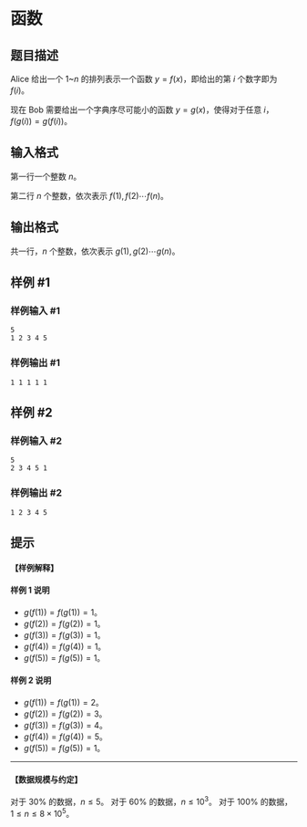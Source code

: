 # 函数

## 题目描述

Alice 给出一个 $1$~$n$ 的排列表示一个函数 $y=f(x)$，即给出的第 $i$ 个数字即为 $f(i)$。  

现在 Bob 需要给出一个字典序尽可能小的函数 $y=g(x)$，使得对于任意 $i$，$f(g(i))=g(f(i))$。

## 输入格式

第一行一个整数 $n$。  

第二行 $n$ 个整数，依次表示 $f(1),f(2) \cdots f(n)$。

## 输出格式

共一行，$n$ 个整数，依次表示 $g(1),g(2) \cdots g(n)$。

## 样例 #1

### 样例输入 #1
```
5
1 2 3 4 5
```

### 样例输出 #1

```
1 1 1 1 1
```

## 样例 #2

### 样例输入 #2
```
5
2 3 4 5 1
```

### 样例输出 #2

```
1 2 3 4 5
```

## 提示

#### 【样例解释】
#### 样例 1 说明
- $g(f(1))=f(g(1))=1$。
- $g(f(2))=f(g(2))=1$。
- $g(f(3))=f(g(3))=1$。
- $g(f(4))=f(g(4))=1$。
- $g(f(5))=f(g(5))=1$。

#### 样例 2 说明
- $g(f(1))=f(g(1))=2$。
- $g(f(2))=f(g(2))=3$。
- $g(f(3))=f(g(3))=4$。
- $g(f(4))=f(g(4))=5$。
- $g(f(5))=f(g(5))=1$。

---

#### 【数据规模与约定】
对于 $30\%$ 的数据，$n \le 5$。
对于 $60\%$ 的数据，$n \le 10^3$。
对于 $100\%$ 的数据，$1 \le n \le 8 \times 10^5$。
